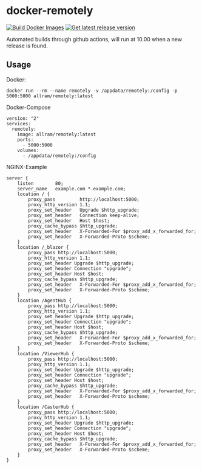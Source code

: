 # docker-remotely

[![Build Docker Images](https://github.com/Allram/docker-remotely/actions/workflows/main.yml/badge.svg)](https://github.com/Allram/docker-remotely/actions/workflows/main.yml) [![Get latest release version](https://github.com/Allram/docker-remotely/actions/workflows/GetVersion.yml/badge.svg)](https://github.com/Allram/docker-remotely/actions/workflows/GetVersion.yml)

Automated builds through github actions, will run at 10.00 when a new release is found.

## Usage

Docker:
```
docker run --rm --name remotely -v /appdata/remotely:/config -p 5000:5000 allram/remotely:latest
```

Docker-Compose
```
version: "2"
services:
  remotely:
    image: allram/remotely:latest
    ports:
      - 5000:5000
    volumes:
      - /appdata/remotely:/config

```

NGINX-Example
```
server {
    listen        80;
    server_name   example.com *.example.com;
    location / {
        proxy_pass         http://localhost:5000;
        proxy_http_version 1.1;
        proxy_set_header   Upgrade $http_upgrade;
        proxy_set_header   Connection keep-alive;
        proxy_set_header   Host $host;
        proxy_cache_bypass $http_upgrade;
        proxy_set_header   X-Forwarded-For $proxy_add_x_forwarded_for;
        proxy_set_header   X-Forwarded-Proto $scheme;
    }
    location /_blazor {    
        proxy_pass http://localhost:5000;    
        proxy_http_version 1.1;    
        proxy_set_header Upgrade $http_upgrade;    
        proxy_set_header Connection "upgrade";    
        proxy_set_header Host $host;    
        proxy_cache_bypass $http_upgrade;    
        proxy_set_header   X-Forwarded-For $proxy_add_x_forwarded_for;    
        proxy_set_header   X-Forwarded-Proto $scheme;    
    }    
    location /AgentHub {    
        proxy_pass http://localhost:5000;    
        proxy_http_version 1.1;    
        proxy_set_header Upgrade $http_upgrade;    
        proxy_set_header Connection "upgrade";    
        proxy_set_header Host $host;    
        proxy_cache_bypass $http_upgrade;    
        proxy_set_header   X-Forwarded-For $proxy_add_x_forwarded_for;    
        proxy_set_header   X-Forwarded-Proto $scheme;    
    }    
    location /ViewerHub {    
        proxy_pass http://localhost:5000;    
        proxy_http_version 1.1;    
        proxy_set_header Upgrade $http_upgrade;    
        proxy_set_header Connection "upgrade";    
        proxy_set_header Host $host;    
        proxy_cache_bypass $http_upgrade;    
        proxy_set_header   X-Forwarded-For $proxy_add_x_forwarded_for;    
        proxy_set_header   X-Forwarded-Proto $scheme;    
    }    
    location /CasterHub {    
        proxy_pass http://localhost:5000;    
        proxy_http_version 1.1;    
        proxy_set_header Upgrade $http_upgrade;    
        proxy_set_header Connection "upgrade";    
        proxy_set_header Host $host;    
        proxy_cache_bypass $http_upgrade;    
        proxy_set_header   X-Forwarded-For $proxy_add_x_forwarded_for;    
        proxy_set_header   X-Forwarded-Proto $scheme;    
    }
}
```
